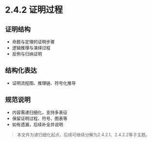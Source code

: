 # 2.4.2 证明过程

## 证明结构

- 命题与定理的证明步骤
- 逻辑推理与演绎过程
- 反例与归纳证明

## 结构化表达

- 证明流程图、推理链、符号化推导

## 规范说明

- 内容需递归细化，支持多表征
- 保留证明过程、符号、图表等
- 如有遗漏，后续补全并说明

> 本文件为递归细化起点，后续可继续分解为2.4.2.1、2.4.2.2等子主题。
